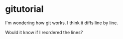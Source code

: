 # gitutorial

I'm wondering how git works.  I think it diffs line by line.

Would it know if I reordered the lines?
